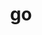 ---
title: "go"
layout: cache
categories: [package, develop]
meta: {"compilers": ["apple-clang@=16.0.0", "gcc@=10.5.0", "gcc@=11.4.0", "gcc@=13.3.0"], "num_specs": 12, "num_specs_by_stack": {"developer-tools-aarch64-linux-gnu": 3, "developer-tools-darwin": 3, "developer-tools-x86_64_v3-linux-gnu": 3, "hep": 3, "root": 12}, "oss": ["centos7", "rhel8", "sequoia", "ubuntu22.04"], "platforms": ["darwin", "linux"], "stacks": ["developer-tools-aarch64-linux-gnu", "developer-tools-darwin", "developer-tools-x86_64_v3-linux-gnu", "hep", "root"], "targets": ["aarch64", "x86_64_v3"], "versions": ["1.24.0", "1.24.1"]}
spec_details: [{"compiler": "gcc@=13.3.0", "hash": "2e3nq5adg237rd3haw5rdy3g72bqqsdi", "os": "rhel8", "platform": "linux", "size": "-", "stacks": ["developer-tools-aarch64-linux-gnu", "root"], "target": "aarch64", "variants": ["build_system=generic"], "versions": ["1.24.0"]}, {"compiler": "apple-clang@=16.0.0", "hash": "6lctkoxalarssvwofsnstxnochucrkid", "os": "sequoia", "platform": "darwin", "size": "-", "stacks": ["developer-tools-darwin", "root"], "target": "aarch64", "variants": ["build_system=generic"], "versions": ["1.24.1"]}, {"compiler": "apple-clang@=16.0.0", "hash": "77wabm5rmbsnvuiyty2hz7b6tkjq34ov", "os": "sequoia", "platform": "darwin", "size": "-", "stacks": ["developer-tools-darwin", "root"], "target": "aarch64", "variants": ["build_system=generic"], "versions": ["1.24.0"]}, {"compiler": "apple-clang@=16.0.0", "hash": "de6monf6a5bysoq6dbdo6hlm5ouna34e", "os": "sequoia", "platform": "darwin", "size": "-", "stacks": ["developer-tools-darwin", "root"], "target": "aarch64", "variants": ["build_system=generic"], "versions": ["1.24.1"]}, {"compiler": "gcc@=13.3.0", "hash": "ikzn7vs6ilk5ypvuiy26bb42yko6qmik", "os": "rhel8", "platform": "linux", "size": "-", "stacks": ["developer-tools-aarch64-linux-gnu", "root"], "target": "aarch64", "variants": ["build_system=generic"], "versions": ["1.24.1"]}, {"compiler": "gcc@=10.5.0", "hash": "mt26rmtyj7egumsskkbqcbt5lmi2wpcy", "os": "centos7", "platform": "linux", "size": "-", "stacks": ["developer-tools-x86_64_v3-linux-gnu", "root"], "target": "x86_64_v3", "variants": ["build_system=generic"], "versions": ["1.24.1"]}, {"compiler": "gcc@=13.3.0", "hash": "nomtn7njgozmbsrnuti5qjh5vpntv6t2", "os": "rhel8", "platform": "linux", "size": "-", "stacks": ["developer-tools-aarch64-linux-gnu", "root"], "target": "aarch64", "variants": ["build_system=generic"], "versions": ["1.24.1"]}, {"compiler": "gcc@=10.5.0", "hash": "o4p6meruox6am3g4rzahkmjmoawds2jz", "os": "centos7", "platform": "linux", "size": "-", "stacks": ["developer-tools-x86_64_v3-linux-gnu", "root"], "target": "x86_64_v3", "variants": ["build_system=generic"], "versions": ["1.24.0"]}, {"compiler": "gcc@=10.5.0", "hash": "ohng2fer2hwgnpy2okgpxoa2c2ukwsj7", "os": "centos7", "platform": "linux", "size": "-", "stacks": ["developer-tools-x86_64_v3-linux-gnu", "root"], "target": "x86_64_v3", "variants": ["build_system=generic"], "versions": ["1.24.1"]}, {"compiler": "gcc@=11.4.0", "hash": "q7xqgjhbgntb5nfz3zomdvaxknncwdcg", "os": "ubuntu22.04", "platform": "linux", "size": "-", "stacks": ["hep", "root"], "target": "x86_64_v3", "variants": ["build_system=generic"], "versions": ["1.24.1"]}, {"compiler": "gcc@=11.4.0", "hash": "uzqgwigq5hch6i6o5nzmvuenf63eope7", "os": "ubuntu22.04", "platform": "linux", "size": "-", "stacks": ["hep", "root"], "target": "x86_64_v3", "variants": ["build_system=generic"], "versions": ["1.24.0"]}, {"compiler": "gcc@=11.4.0", "hash": "zgn4beqy5k6hkxl7qs4hhxe6f5wfyp3c", "os": "ubuntu22.04", "platform": "linux", "size": "-", "stacks": ["hep", "root"], "target": "x86_64_v3", "variants": ["build_system=generic"], "versions": ["1.24.1"]}]
---